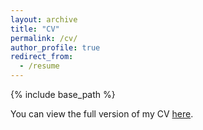 ```yaml
---
layout: archive
title: "CV"
permalink: /cv/
author_profile: true
redirect_from:
  - /resume
---
```


{% include base_path %}

You can view the full version of my CV [here](/cv_jihye.pdf).
